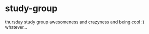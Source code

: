 study-group
===========

thursday study group awesomeness
and crazyness
and being cool :)
whatever...
